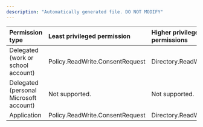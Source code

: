 ```yaml
---
description: "Automatically generated file. DO NOT MODIFY"
---
```


|Permission type|Least privileged permission|Higher privileged permissions|
|:---|:---|:---|
|Delegated (work or school account)|Policy.ReadWrite.ConsentRequest|Directory.ReadWrite.All|
|Delegated (personal Microsoft account)|Not supported.|Not supported.|
|Application|Policy.ReadWrite.ConsentRequest|Directory.ReadWrite.All|

